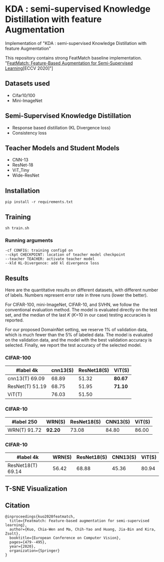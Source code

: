 # KDA : semi-supervised Knowledge Distillation with feature Augmentation
Implementation of "KDA : semi-supervised Knowledge Distillation with feature Augmentation"

This repository contains strong FeatMatch baseline implementation.
"[FeatMatch: Feature-Based Augmentation for Semi-Supervised Learning](https://www.ecva.net/papers/eccv_2020/papers_ECCV/papers/123630460.pdf)[ECCV 2020]"]

## Datasets used
- Cifar10/100
- Mini-ImageNet

## Semi-Supervised Knowledge Distillation
- Response based distillation (KL Divergence loss)
- Consistency loss

## Teacher Models and Student Models
- CNN-13
- ResNet-18
- ViT_Tiny
- Wide-ResNet

## Installation
```
pip install -r requirements.txt

```

## Training
```
sh train.sh
```

### Running arguments

    -cf CONFIG: training configd on
    --ckpt CHECKPOINT: location of teacher model checkpoint
    --teacher TEACHER: activate teacher model
    --kld KL-Divergence: add kl divergence loss


## Results

Here are the quantitative results on different datasets, with different number of labels. Numbers represent error rate in three runs (lower the better).

For CIFAR-100, mini-ImageNet, CIFAR-10, and SVHN, we follow the conventional evaluation method.
The model is evaluated directly on the test set, and the median of the last _K_ (_K_=10 in our case) testing accuracies is reported.

For our proposed DomainNet setting, we reserve 1% of validation data, which is much fewer than the 5% of labeled data.
The model is evaluated on the validation data, and the model with the best validation accuracy is selected.
Finally, we report the test accuracy of the selected model.

### CIFAR-100
\#label 4k | cnn13(S) | ResNet18(S) | ViT(S)
--- | --- | --- | ---
cnn13(T) 69.09 | 68.89 | 51.32 | **80.67**
ResNet(T) 51.19 | 68.75 | 51.95 | **71.10**
ViT(T) | 76.03 | 51.50 | | 78.45

### CIFAR-10
\#label 250 | WRN(S) | ResNet18(S) | CNN13(S) | ViT(S)
--- | --- | --- | --- | ---
WRN(T) 91.72 | **92.20** | 73.08 | 84.80 | 86.00 

### CIFAR-10
\#label 4k  | WRN(S) | ResNet18(S) | CNN13(S) | ViT(S)
--- | --- | --- | --- | ---
ResNet18(T) 69.14 | 56.42 | 68.88 | 45.36 | 80.94

## T-SNE Visualization


## Citation
    @inproceedings{kuo2020featmatch,
      title={Featmatch: Feature-based augmentation for semi-supervised learning},
      author={Kuo, Chia-Wen and Ma, Chih-Yao and Huang, Jia-Bin and Kira, Zsolt},
      booktitle={European Conference on Computer Vision},
      pages={479--495},
      year={2020},
      organization={Springer}
    }

[svhn]: http://ufldl.stanford.edu/housenumbers/
[cifar]: https://www.cs.toronto.edu/~kriz/cifar.html
[mini_imagenet]: https://github.com/twitter/meta-learning-lstm/tree/master/data/miniImagenet
[zca]: https://drive.google.com/drive/folders/14DDmdqMvBSp45ivk589-jpVq9Q4as0xA?usp=sharing

[Chia-Wen Kuo]: https://sites.google.com/view/chiawen-kuo/home
[Chih-Yao Ma]: https://chihyaoma.github.io/
[Jia-Bin Huang]: https://filebox.ece.vt.edu/~jbhuang/
[Zsolt Kira]: https://www.cc.gatech.edu/~zk15/
[arXiv]: https://arxiv.org/abs/2007.08505
[Project]: https://sites.google.com/view/chiawen-kuo/home/featmatch
